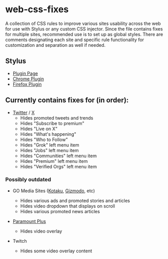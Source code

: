 # web-css-fixes
A collection of CSS rules to improve various sites usability across the web for use with Stylus or any custom CSS injector.  Since the file contains fixes for multiple sites, recommended use is to set up as global styles.  There are comments designating each site and specific rule functionality for customization and separation as well if needed.

## Stylus
- [Plugin Page](https://add0n.com/stylus.html)
- [Chrome Plugin](https://chrome.google.com/webstore/detail/stylus/clngdbkpkpeebahjckkjfobafhncgmne)
- [Firefox Plugin](https://addons.mozilla.org/en-US/firefox/addon/styl-us/)

## Currently contains fixes for (in order):

- [Twitter](www.twitter.com) / [X](www.twitter.com)
  - Hides promoted tweets and trends
  - Hides "Subscribe to premium"
  - Hides "Live on X"
  - Hides "What's happening"
  - Hides "Who to Follow"
  - Hides "Grok" left menu item
  - Hides "Jobs" left menu item
  - Hides "Communities" left menu item
  - Hides "Premium" left menu item
  - Hides "Verified Orgs" left menu item

### Possibly outdated

- GO Media Sites ([Kotaku](https://kotaku.com/), [Gizmodo](https://gizmoto.com/), etc)
  - Hides various ads and promoted stories and articles
  - Hides video dropdown that displays on scroll 
  - Hides various promoted news articles

- [Paramount Plus](paramountplus.com)
  - Hides video overlay

- Twitch
  - Hides some video overlay content
